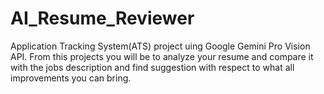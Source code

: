 # AI_Resume_Reviewer
Application Tracking System(ATS) project uing Google Gemini Pro Vision API. From this projects you will be to analyze your resume and compare it with the jobs description and find suggestion with respect to what all improvements you can bring.
